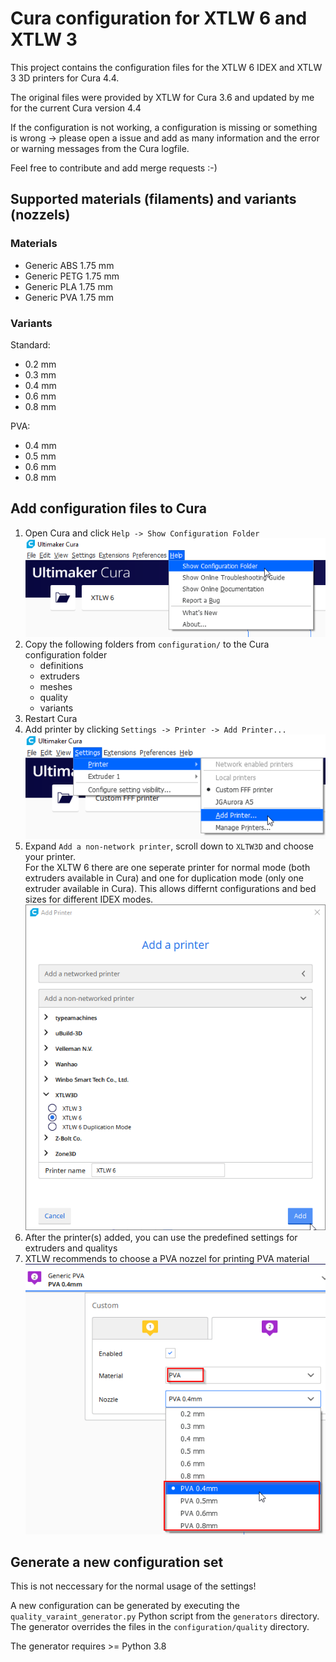 # Cura configuration for XTLW 6 and XTLW 3
This project contains the configuration files for the XTLW 6 IDEX and XTLW 3 3D printers for Cura 4.4.

The original files were provided by XTLW for Cura 3.6 and updated by me for the current Cura version 4.4

If the configuration is not working, a configuration is missing or something is wrong -> please open a issue and add as many information and the error or warning messages from the Cura logfile.

Feel free to contribute and add merge requests :-)

## Supported materials (filaments) and variants (nozzels)

### Materials
- Generic ABS 1.75 mm
- Generic PETG 1.75 mm
- Generic PLA 1.75 mm
- Generic PVA 1.75 mm

### Variants
Standard:
- 0.2 mm
- 0.3 mm
- 0.4 mm
- 0.6 mm
- 0.8 mm
  
PVA:
- 0.4 mm
- 0.5 mm
- 0.6 mm
- 0.8 mm

## Add configuration files to Cura
1. Open Cura and click ```Help -> Show Configuration Folder```  
![alt text](documentation/cura_open_config_folder.png "Cura: Help -> Show Configuration Folder")
2. Copy the following folders from ```configuration/``` to the Cura configuration folder
    - definitions
    - extruders
    - meshes
    - quality
    - variants 
3. Restart Cura
4. Add printer by clicking ```Settings -> Printer -> Add Printer...```  
![alt text](documentation/cura_add_printer.png "Cura: Settings -> Printer -> Add Printer...")
5. Expand ```Add a non-network printer```, scroll down to ```XLTW3D``` and choose your printer.  
For the XLTW 6 there are one seperate printer for normal mode (both extruders available in Cura) and one for duplication mode (only one extruder available in Cura). This allows differnt configurations and bed sizes for different IDEX modes.  
![alt text](documentation/cura_add_printer_dialog.png "Cura: Add printer dialog")
6. After the printer(s) added, you can use the predefined settings for extruders and qualitys
7. XTLW recommends to choose a PVA nozzel for printing PVA material  
![alt text](documentation/cura_pva_nozzel.png "Cura: Special PVA nozzel")

## Generate a new configuration set
This is not neccessary for the normal usage of the settings!

A new configuration can be generated by executing the ```quality_varaint_generator.py``` Python script from the ```generators``` directory. The generator overrides the files in the ```configuration/quality``` directory.  

The generator requires >= Python 3.8